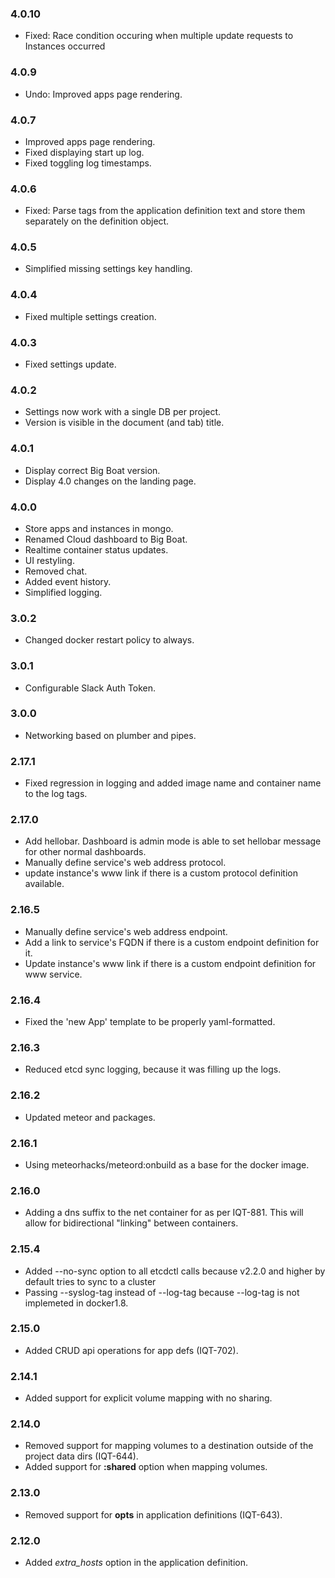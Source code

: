 ### 4.0.10
- Fixed: Race condition occuring when multiple update requests to Instances occurred

### 4.0.9
- Undo: Improved apps page rendering.

### 4.0.7
- Improved apps page rendering.
- Fixed displaying start up log.
- Fixed toggling log timestamps.

### 4.0.6
- Fixed: Parse tags from the application definition text and store them separately on the definition object.

### 4.0.5
- Simplified missing settings key handling.

### 4.0.4
- Fixed multiple settings creation.

### 4.0.3
- Fixed settings update.

### 4.0.2
- Settings now work with a single DB per project.
- Version is visible in the document (and tab) title.

### 4.0.1
- Display correct Big Boat version.
- Display 4.0 changes on the landing page.

### 4.0.0
- Store apps and instances in mongo.
- Renamed Cloud dashboard to Big Boat.
- Realtime container status updates.
- UI restyling.
- Removed chat.
- Added event history.
- Simplified logging.

### 3.0.2
- Changed docker restart policy to always.

### 3.0.1
- Configurable Slack Auth Token.

### 3.0.0
- Networking based on plumber and pipes.

### 2.17.1
- Fixed regression in logging and added image name and container name to the log tags.

### 2.17.0
- Add hellobar. Dashboard is admin mode is able to set hellobar message for other normal dashboards.
- Manually define service's web address protocol.
- update instance's www link if there is a custom protocol definition available.

### 2.16.5
- Manually define service's web address endpoint.
- Add a link to service's FQDN if there is a custom endpoint definition for it.
- Update instance's www link if there is a custom endpoint definition for www service.

### 2.16.4
- Fixed the 'new App' template to be properly yaml-formatted.

### 2.16.3
- Reduced etcd sync logging, because it was filling up the logs.

### 2.16.2
- Updated meteor and packages.

### 2.16.1
- Using meteorhacks/meteord:onbuild as a base for the docker image.

### 2.16.0
- Adding a dns suffix to the net container for as per IQT-881. This will allow for bidirectional "linking" between containers.

### 2.15.4
- Added --no-sync option to all etcdctl calls because v2.2.0 and higher by default tries to sync to a cluster
- Passing --syslog-tag instead of --log-tag because --log-tag is not implemeted in docker1.8.

### 2.15.0
- Added CRUD api operations for app defs (IQT-702).

### 2.14.1
- Added support for explicit volume mapping with no sharing.

### 2.14.0
- Removed support for mapping volumes to a destination outside of the project data dirs (IQT-644).
- Added support for **:shared** option when mapping volumes.

### 2.13.0
- Removed support for **opts** in application definitions (IQT-643).

### 2.12.0
- Added *extra_hosts* option in the application definition.
